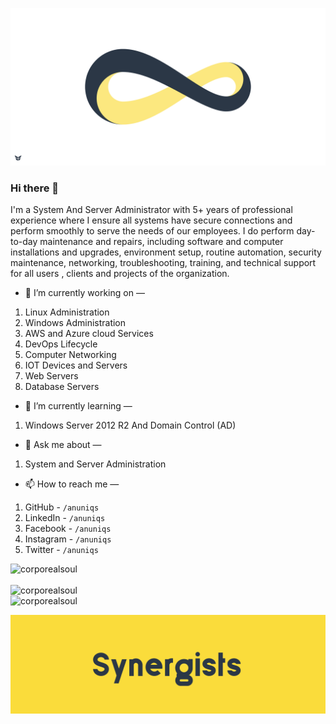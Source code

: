 ![Header Ground](https://github.com/corporealsoul/corporealsoul/blob/master/Header_Ground.png?raw=true) 

### Hi there 👋

I'm a System And Server Administrator with 5+ years of professional experience where I ensure all systems have secure connections and perform smoothly to serve the needs of our employees. I do perform day-to-day maintenance and repairs, including software and computer installations and upgrades, environment setup, routine automation, security maintenance, networking,  troubleshooting, training, and technical support for all users , clients and projects of the organization.  

- 🔭 I’m currently working on —   
1. Linux Administration  
2. Windows Administration  
3. AWS and Azure cloud Services  
4. DevOps Lifecycle  
5. Computer Networking  
6. IOT Devices and Servers  
7. Web Servers  
8. Database Servers  
  
    
- 🌱 I’m currently learning —  
1. Windows Server 2012 R2 And Domain Control (AD)    
  
  
- 💬 Ask me about —  
1. System and Server Administration  
  
  
- 📫 How to reach me  —  
1. GitHub - `/anuniqs`  
2. LinkedIn - `/anuniqs`  
3. Facebook - `/anuniqs`  
4. Instagram - `/anuniqs`  
5. Twitter - `/anuniqs`  

<!--
- 🔭 I’m currently working on ...
- 🌱 I’m currently learning ...
- 👯 I’m looking to collaborate on ...
- 🤔 I’m looking for help with ...
- 💬 Ask me about ...
- 📫 How to reach me: ...
- 😄 Pronouns: ...
- ⚡ Fun fact: ...
-->

<div align="left">
    <img src="https://komarev.com/ghpvc/?username=corporealsoul&label=Profile%20views&color=0e75b6&style=flat" alt="corporealsoul" />
</div>

<br>

<div align="left">
    <img align="left" src="https://github-readme-streak-stats.herokuapp.com/?user=corporealsoul&" alt="corporealsoul" />
</div>

<br>

<div align="left">
    <img align="left" src="https://github-readme-stats.vercel.app/api?username=corporealsoul&show_icons=true&locale=en" alt="corporealsoul" />
</div>


<br>

![Header Ground](https://github.com/corporealsoul/corporealsoul/blob/master/Footer_Ground.png?raw=true) 
   
   

